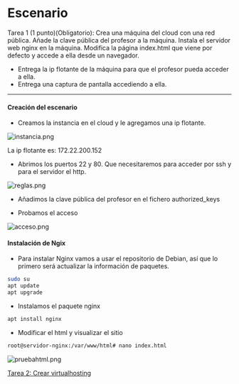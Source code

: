# Escenario

Tarea 1 (1 punto)(Obligatorio): Crea una máquina del cloud con una red pública. Añade la clave pública del profesor a la máquina. Instala el servidor web nginx en la máquina. Modifica la página index.html que viene por defecto y accede a ella desde un navegador.

* Entrega la ip flotante de la máquina para que el profesor pueda acceder a ella.
* Entrega una captura de pantalla accediendo a ella.


______________________________________________________________________________________

#### Creación del escenario

* Creamos la instancia en el cloud y le agregamos una ip flotante.

![instancia.png]()

La ip flotante es: 172.22.200.152

* Abrimos los puertos 22 y 80. Que necesitaremos para acceder por ssh y para el servidor el http.

![reglas.png]()

* Añadimos la clave pública del profesor en el fichero authorized_keys

* Probamos el acceso

![acceso.png]()

#### Instalación de Ngix

* Para instalar Nginx vamos a usar el repositorio de Debian, así que lo primero será actualizar la información de paquetes.

```sh
sudo su
apt update
apt upgrade
```

* Instalamos el paquete nginx

```sh
apt install nginx
```

* Modificar el html y visualizar el sitio

```sh
root@servidor-nginx:/var/www/html# nano index.html 
```

![pruebahtml.png]()

[Tarea 2: Crear virtualhosting](https://github.com/CeliaGMqrz/servidor_Nginx/blob/main/t2_virtualhosting.md)